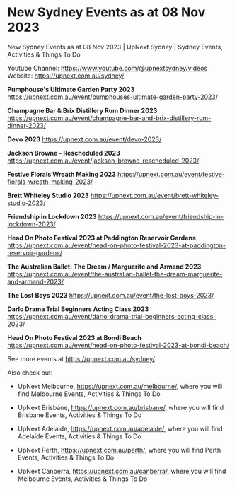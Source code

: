 # New Sydney Events as at 08 Nov 2023
New Sydney Events as at 08 Nov 2023 | UpNext Sydney | Sydney Events, Activities &amp; Things To Do

Youtube Channel: https://www.youtube.com/@upnextsydney/videos 
Website: https://upnext.com.au/sydney/


**Pumphouse's Ultimate Garden Party 2023**
 https://upnext.com.au/event/pumphouses-ultimate-garden-party-2023/

**Champagne Bar & Brix Distillery Rum Dinner 2023**
 https://upnext.com.au/event/champagne-bar-and-brix-distillery-rum-dinner-2023/

**Devo 2023**
 https://upnext.com.au/event/devo-2023/

**Jackson Browne - Rescheduled 2023**
 https://upnext.com.au/event/jackson-browne-rescheduled-2023/

**Festive Florals Wreath Making 2023**
 https://upnext.com.au/event/festive-florals-wreath-making-2023/

**Brett Whiteley Studio 2023**
 https://upnext.com.au/event/brett-whiteley-studio-2023/

**Friendship in Lockdown 2023**
 https://upnext.com.au/event/friendship-in-lockdown-2023/

**Head On Photo Festival 2023 at Paddington Reservoir Gardens**
 https://upnext.com.au/event/head-on-photo-festival-2023-at-paddington-reservoir-gardens/

**The Australian Ballet: The Dream / Marguerite and Armand 2023**
 https://upnext.com.au/event/the-australian-ballet-the-dream-marguerite-and-armand-2023/

**The Lost Boys 2023**
 https://upnext.com.au/event/the-lost-boys-2023/

**Darlo Drama Trial Beginners Acting Class 2023**
 https://upnext.com.au/event/darlo-drama-trial-beginners-acting-class-2023/

**Head On Photo Festival 2023 at Bondi Beach**
 https://upnext.com.au/event/head-on-photo-festival-2023-at-bondi-beach/



See more events at https://upnext.com.au/sydney/


Also check out:

* UpNext Melbourne, https://upnext.com.au/melbourne/, where you will find Melbourne Events, Activities & Things To Do

* UpNext Brisbane, https://upnext.com.au/brisbane/, where you will find Brisbane Events, Activities & Things To Do

* UpNext Adelaide, https://upnext.com.au/adelaide/, where you will find Adelaide Events, Activities & Things To Do

* UpNext Perth, https://upnext.com.au/perth/, where you will find Perth Events, Activities & Things To Do

* UpNext Canberra, https://upnext.com.au/canberra/, where you will find Melbourne Events, Activities & Things To Do